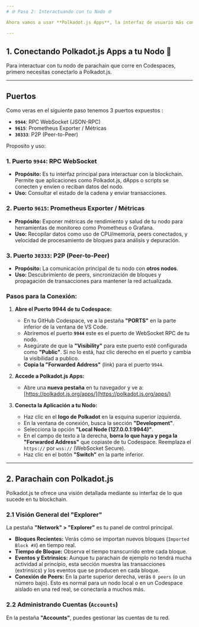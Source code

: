 ```yaml
---
# 🌐 Paso 2: Interactuando con tu Nodo 🌐

Ahora vamos a usar **Polkadot.js Apps**, la interfaz de usuario más común para interactuar con blockchains basadas en Substrate, para visualizar tu red y ejecutar operaciones.

---
```


## 1. Conectando Polkadot.js Apps a tu Nodo 🔌

Para interactuar con tu nodo de parachain que corre en Codespaces, primero necesitas conectarlo a Polkadot.js.

---

## Puertos

Como veras en el siguiente paso tenemos 3 puertos expuestos :

* **`9944`**: RPC WebSocket (JSON-RPC)
* **`9615`**: Prometheus Exporter / Métricas
* **`30333`**: P2P (Peer-to-Peer)

Proposito y uso:

### 1. Puerto `9944`: RPC WebSocket

* **Propósito:** Es tu interfaz principal para interactuar con la blockchain. Permite que aplicaciones como Polkadot.js, dApps o scripts se conecten y envíen o reciban datos del nodo.
* **Uso:** Consultar el estado de la cadena y enviar transacciones.

### 2. Puerto `9615`: Prometheus Exporter / Métricas

* **Propósito:** Exponer métricas de rendimiento y salud de tu nodo para herramientas de monitoreo  como Prometheus o  Grafana.
* **Uso:** Recopilar datos como uso de CPU/memoria, peers conectados, y velocidad de procesamiento de bloques para análisis y depuración.

### 3. Puerto `30333`: P2P (Peer-to-Peer)

* **Propósito:** La comunicación principal de tu nodo con **otros nodos**.
* **Uso:** Descubrimiento de peers, sincronización de bloques y propagación de transacciones para mantener la red actualizada.


### Pasos para la Conexión:

1.  **Abre el Puerto 9944 de tu Codespace:**
    * En tu GitHub Codespace, ve a la pestaña **"PORTS"** en la parte inferior de la ventana de VS Code.
    * Abriremos el puerto **`9944`** este es el puerto de WebSocket RPC de tu nodo.
    * Asegúrate de que la **"Visibility"** para este puerto esté configurada como **"Public"**. Si no lo está, haz clic derecho en el puerto y cambia la visibilidad a publico.
    * **Copia la "Forwarded Address"** (link) para el puerto `9944`.

2.  **Accede a Polkadot.js Apps:**
    * Abre una **nueva pestaña** en tu navegador y ve a: [https://polkadot.js.org/apps/](https://polkadot.js.org/apps/)

3.  **Conecta la Aplicación a tu Nodo:**
    * Haz clic en el **logo de Polkadot** en la esquina superior izquierda.
    * En la ventana de conexión, busca la sección **"Development"**.
    * Selecciona la opción **"Local Node (127.0.0.1:9944)"**.
    * En el campo de texto a la derecha, **borra lo que haya y pega la "Forwarded Address"** que copiaste de tu Codespace. Reemplaza el `https://` por `wss://` (WebSocket Secure).
    * Haz clic en el botón **"Switch"** en la parte inferior.
---

## 2. Parachain con Polkadot.js

Polkadot.js te ofrece una visión detallada mediante su interfaz de lo que sucede en tu blockchain.

### 2.1 Visión General del "Explorer"

La pestaña **"Network" > "Explorer"** es tu panel de control principal.

* **Bloques Recientes:** Verás cómo se importan nuevos bloques (`Imported Block #X`) en tiempo real.
* **Tiempo de Bloque:** Observa el tiempo transcurrido entre cada bloque.
* **Eventos y Extrinsics:** Aunque tu parachain de ejemplo no tendrá mucha actividad al principio, esta sección muestra las transacciones (extrinsics) y los eventos que se producen en cada bloque.
* **Conexión de Peers:** En la parte superior derecha, verás `0 peers` (o un número bajo). Esto es normal para un nodo local o en un Codespace aislado en una red real, se conectaría a muchos más.

### 2.2 Administrando Cuentas (`Accounts`)

En la pestaña **"Accounts"**, puedes gestionar las cuentas de tu red.
